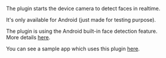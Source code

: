 The plugin starts the device camera to detect faces in realtime.

It's only available for Android (just made for testing purpose).

The plugin is using the Android built-in face detection feature.<br/>
More details [here](http://developer.android.com/guide/topics/media/camera.html#face-detection).

You can see a sample app which uses this plugin [here](https://github.com/valx76/Cordova-CustomCamera-app).